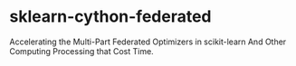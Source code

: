 # sklearn-cython-federated
Accelerating the Multi-Part Federated  Optimizers in scikit-learn  And Other Computing Processing that Cost Time.
